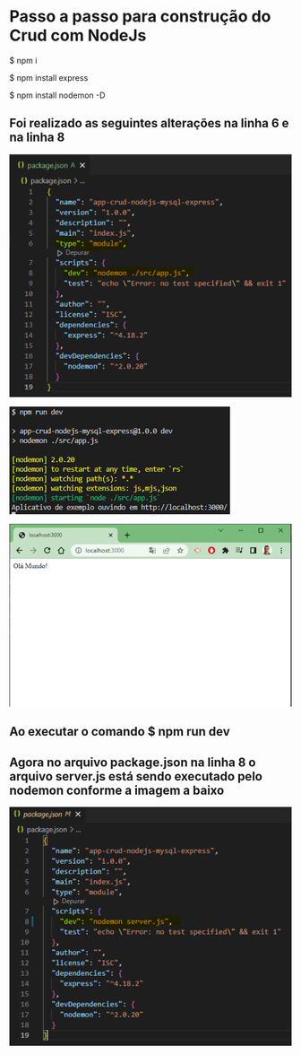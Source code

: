 # **Passo a passo para construção do Crud com NodeJs**

$ npm i

$ npm install express

$ npm install nodemon -D

## **Foi realizado as seguintes alterações na linha 6 e na linha 8**

![alt text](https://github.com/FelipeRfariasDev/app-crud-nodejs-mysql-express/blob/main/img/config-package.json.PNG?raw=true)



![alt text](https://github.com/FelipeRfariasDev/app-crud-nodejs-mysql-express/blob/main/img/npm_run_dev.PNG?raw=true)


![alt text](https://github.com/FelipeRfariasDev/app-crud-nodejs-mysql-express/blob/main/img/OlaMundoLocalhost_PORT_3000.PNG?raw=true)




## **Ao executar o comando** $ npm run dev

## Agora no arquivo package.json na linha 8 o arquivo server.js está sendo executado pelo nodemon conforme a imagem a baixo

![alt text](https://github.com/FelipeRfariasDev/app-crud-nodejs-mysql-express/blob/main/img/npm_run_dev_nodemon_server.js.PNG?raw=true)